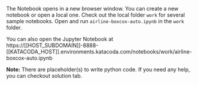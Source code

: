 The Notebook opens in a new browser window. You can create a new notebook or open a local one. Check out the local folder `work` for several sample notebooks. Open and run `airline-boxcox-auto.ipynb` in the `work` folder.

You can also open the Jupyter Notebook at https://[[HOST_SUBDOMAIN]]-8888-[[KATACODA_HOST]].environments.katacoda.com/notebooks/work/airline-boxcox-auto.ipynb

**Note:**
There are placeholder(s) to write python code. If you need any help, you can checkout solution tab.
